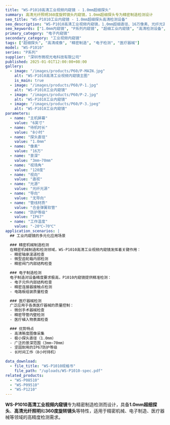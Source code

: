 ```yaml
---
title: "WS-P1010高清工业视频内窥镜 - 1.0mm超细探头"
summary: 高清光纤照明360度旋转镜头内窥镜，1.0mm超细探头专为精密制造检测设计
seo_title: "WS-P1010工业内窥镜 - 1.0mm超细探头高清检测设备"
seo_description: "WS-P1010高清工业视频内窥镜，1.0mm超细直径、16万像素、光纤光源，专为精密制造检测设计，适用于精密机械、电子制造、医疗器械检查。"
seo_keywords: ["1.0mm内窥镜", "P系列内窥镜", "超细工业内窥镜", "高清检测设备", "精密制造检测", "电子制造检查"]
primary_category: "电子内窥镜"
secondary_category: "工业视频内窥镜"
tags: ["超细探头", "高清成像", "精密制造", "电子检测", "医疗器械"]
model: "WS-P1010"
series: "P系列"
supplier: "深圳市微视光电科技有限公司"
published: 2025-01-01T12:00:00+08:00
gallery:
  - image: "/images/products/P60/P-MAIN.jpg"
    alt: "WS-P1010高清工业视频内窥镜主图"
    is_main: true
  - image: "/images/products/P60/P-1.jpg"
    alt: "WS-P1010工业内窥镜"
  - image: "/images/products/P60/P-2.jpg"
    alt: "WS-P1010工业内窥镜"
  - image: "/images/products/P60/P-3.jpeg"
    alt: "WS-P1010工业内窥镜"
parameters:
  - name: "主机屏幕"
    value: "6英寸"
  - name: "待机时长"
    value: "8小时"
  - name: "探头直径"
    value: "1.0mm"
  - name: "像素"
    value: "16万"
  - name: "景深"
    value: "3mm~70mm"
  - name: "视场角"
    value: "120度"
  - name: "视向"
    value: "直视"
  - name: "光源"
    value: "光纤光源"
  - name: "导向"
    value: "无导向"
  - name: "管线材质"
    value: "合金弹簧软管"
  - name: "防护等级"
    value: "IP67"
  - name: "工作温度"
    value: "-20℃~70℃"
application_scenarios: |
  ## 工业内窥镜的多元化应用场景

  ### 精密机械制造检测
  在精密机械制造和检测领域，WS-P1010高清工业视频内窥镜发挥着关键作用：
  - 精密轴承滚道检查
  - 微型齿轮箱内部检测
  - 精密阀门内部结构检查

  ### 电子制造检测
  电子制造对设备精度要求极高，P1010内窥镜提供精准检测：
  - 电子元件内部结构检查
  - 精密连接器接触点检测
  - 电路板组装质量检查

  ### 医疗器械检测
  广泛应用于各类医疗器械的质量控制：
  - 微创手术器械检查
  - 精密导管内壁检测
  - 医疗植入物表面检查

  ### 优势特点
  - 高清晰度图像采集
  - 极小探头直径（1.0mm）
  - 广泛的景深范围（3mm~70mm）
  - 坚固耐用的IP67防护等级
  - 长时间工作（8小时待机）

data_download:
  - file_title: "WS-P1010规格书"
    file_path: "/uploads/WS-P1010-spec.pdf"
related_products:
  - "WS-P08510"
  - "WS-P09510"
  - "WS-P1210"
---
```


**WS-P1010高清工业视频内窥镜**专为精密制造检测而设计，具备**1.0mm超细探头**、**高清光纤照明**和**360度旋转镜头**等特性，适用于精密机械、电子制造、医疗器械等领域的高精度检测需求。
